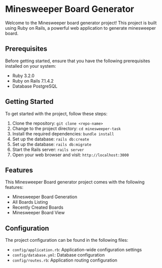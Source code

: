 # Minesweeper Board Generator

Welcome to the Minesweeper board generator project! This project is built using Ruby on Rails, a powerful web application to generate minesweeper board.

## Prerequisites

Before getting started, ensure that you have the following prerequisites installed on your system:

- Ruby 3.2.0
- Ruby on Rails 7.1.4.2
- Database PostgreSQL

## Getting Started

To get started with the project, follow these steps:

1. Clone the repository: `git clone <repo-name>`
2. Change to the project directory: `cd minesweeper-task`
3. Install the required dependencies: `bundle install`
4. Set up the database: `rails db:create`
5. Set up the database: `rails db:migrate`
6. Start the Rails server: `rails server`
7. Open your web browser and visit: `http://localhost:3000`

## Features

This Minesweeper Board generator project comes with the following features:

- Minesweeper Board Generation
- All Boards Listing
- Recently Created Boards
- Minesweeper Board View

## Configuration

The project configuration can be found in the following files:

- `config/application.rb`: Application-wide configuration settings
- `config/database.yml`: Database configuration
- `config/routes.rb`: Application routing configuration
